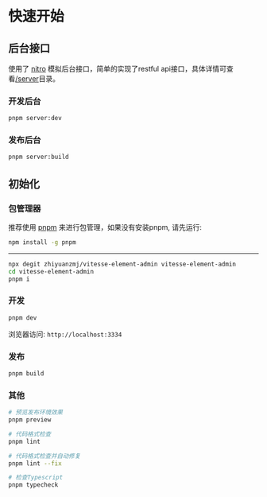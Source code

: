# 快速开始
## 后台接口
使用了 [nitro](https://github.com/unjs/nitro) 模拟后台接口，简单的实现了restful api接口，具体详情可查看[/server](https://github.com/zhiyuanzmj/vitesse-element-admin/tree/main/server)目录。

### 开发后台
``` sh
pnpm server:dev
```

### 发布后台
``` sh
pnpm server:build
```

## 初始化

### 包管理器
推荐使用 [pnpm](https://github.com/pnpm/pnpm) 来进行包管理，如果没有安装pnpm, 请先运行:

``` sh
npm install -g pnpm
```

---

``` sh
npx degit zhiyuanzmj/vitesse-element-admin vitesse-element-admin
cd vitesse-element-admin
pnpm i
```

### 开发
``` sh
pnpm dev
```
浏览器访问: `http://localhost:3334`

### 发布
``` sh
pnpm build
```

### 其他
``` sh
# 预览发布环境效果
pnpm preview

# 代码格式检查
pnpm lint

# 代码格式检查并自动修复
pnpm lint --fix

# 检查Typescript
pnpm typecheck
```